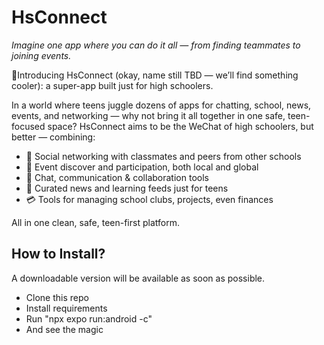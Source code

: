 # HsConnect
_Imagine one app where you can do it all — from finding teammates to joining events._

🎉Introducing HsConnect (okay, name still TBD — we’ll find something cooler): a super-app built just for high schoolers.

In a world where teens juggle dozens of apps for chatting, school, news, events, and networking — why not bring it all together in one safe, teen-focused space? HsConnect aims to be the WeChat of high schoolers, but better — combining:

- 👥 Social networking with classmates and peers from other schools
- 📆 Event discover and participation, both local and global
- 💬 Chat, communication & collaboration tools
- 📰 Curated news and learning feeds just for teens
- 💳 Tools for managing school clubs, projects, even finances

All in one clean, safe, teen-first platform.

## How to Install?
A downloadable version will be available as soon as possible.
- Clone this repo
- Install requirements
- Run "npx expo run:android -c"
- And see the magic


